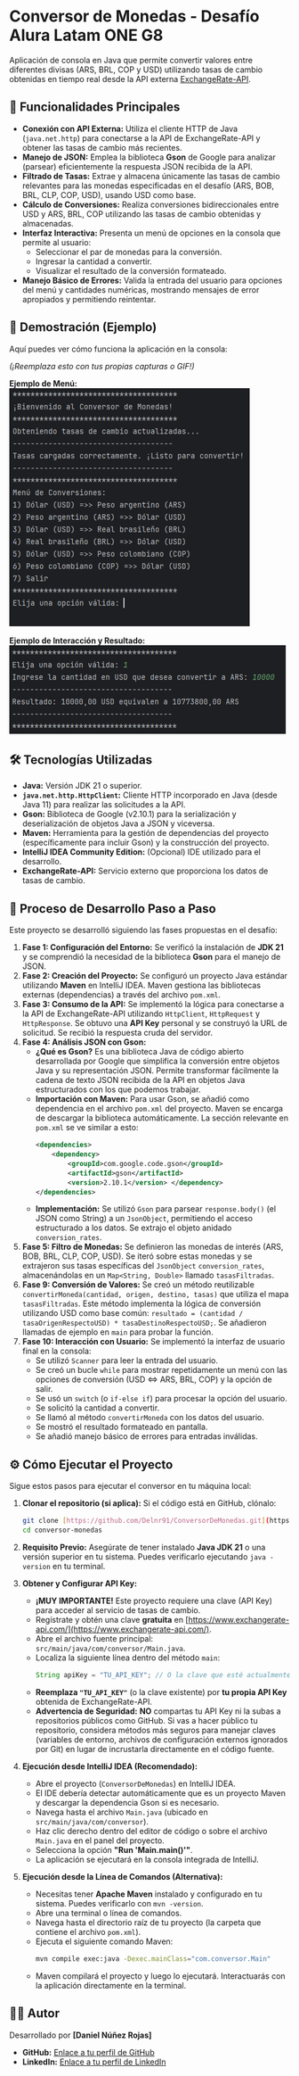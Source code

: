 # Conversor de Monedas - Desafío Alura Latam ONE G8

Aplicación de consola en Java que permite convertir valores entre diferentes divisas (ARS, BRL, COP y USD) utilizando tasas de cambio obtenidas en tiempo real desde la API externa [ExchangeRate-API](https://www.exchangerate-api.com/).


## 🚀 Funcionalidades Principales

* **Conexión con API Externa:** Utiliza el cliente HTTP de Java (`java.net.http`) para conectarse a la API de ExchangeRate-API y obtener las tasas de cambio más recientes.
* **Manejo de JSON:** Emplea la biblioteca **Gson** de Google para analizar (parsear) eficientemente la respuesta JSON recibida de la API.
* **Filtrado de Tasas:** Extrae y almacena únicamente las tasas de cambio relevantes para las monedas especificadas en el desafío (ARS, BOB, BRL, CLP, COP, USD), usando USD como base.
* **Cálculo de Conversiones:** Realiza conversiones bidireccionales entre USD y ARS, BRL, COP utilizando las tasas de cambio obtenidas y almacenadas.
* **Interfaz Interactiva:** Presenta un menú de opciones en la consola que permite al usuario:
    * Seleccionar el par de monedas para la conversión.
    * Ingresar la cantidad a convertir.
    * Visualizar el resultado de la conversión formateado.
* **Manejo Básico de Errores:** Valida la entrada del usuario para opciones del menú y cantidades numéricas, mostrando mensajes de error apropiados y permitiendo reintentar.

## 📸 Demostración (Ejemplo)

Aquí puedes ver cómo funciona la aplicación en la consola:

*(¡Reemplaza esto con tus propias capturas o GIF!)*

**Ejemplo de Menú:**
![Menú Principal del Conversor](img/menu.png)

**Ejemplo de Interacción y Resultado:**
![Ejemplo de Conversión USD a ARS](img/funcion.png)


## 🛠️ Tecnologías Utilizadas

* **Java:** Versión JDK 21 o superior.
* **`java.net.http.HttpClient`:** Cliente HTTP incorporado en Java (desde Java 11) para realizar las solicitudes a la API.
* **Gson:** Biblioteca de Google (v2.10.1) para la serialización y deserialización de objetos Java a JSON y viceversa.
* **Maven:** Herramienta para la gestión de dependencias del proyecto (específicamente para incluir Gson) y la construcción del proyecto.
* **IntelliJ IDEA Community Edition:** (Opcional) IDE utilizado para el desarrollo.
* **ExchangeRate-API:** Servicio externo que proporciona los datos de tasas de cambio.

## 📝 Proceso de Desarrollo Paso a Paso

Este proyecto se desarrolló siguiendo las fases propuestas en el desafío:

1.  **Fase 1: Configuración del Entorno:** Se verificó la instalación de **JDK 21** y se comprendió la necesidad de la biblioteca **Gson** para el manejo de JSON.
2.  **Fase 2: Creación del Proyecto:** Se configuró un proyecto Java estándar utilizando **Maven** en IntelliJ IDEA. Maven gestiona las bibliotecas externas (dependencias) a través del archivo `pom.xml`.
3.  **Fase 3: Consumo de la API:** Se implementó la lógica para conectarse a la API de ExchangeRate-API utilizando `HttpClient`, `HttpRequest` y `HttpResponse`. Se obtuvo una **API Key** personal y se construyó la URL de solicitud. Se recibió la respuesta cruda del servidor.
4.  **Fase 4: Análisis JSON con Gson:**
    * **¿Qué es Gson?** Es una biblioteca Java de código abierto desarrollada por Google que simplifica la conversión entre objetos Java y su representación JSON. Permite transformar fácilmente la cadena de texto JSON recibida de la API en objetos Java estructurados con los que podemos trabajar.
    * **Importación con Maven:** Para usar Gson, se añadió como dependencia en el archivo `pom.xml` del proyecto. Maven se encarga de descargar la biblioteca automáticamente. La sección relevante en `pom.xml` se ve similar a esto:
        ```xml
        <dependencies>
            <dependency>
                <groupId>com.google.code.gson</groupId>
                <artifactId>gson</artifactId>
                <version>2.10.1</version> </dependency>
        </dependencies>
        ```
    * **Implementación:** Se utilizó `Gson` para parsear `response.body()` (el JSON como String) a un `JsonObject`, permitiendo el acceso estructurado a los datos. Se extrajo el objeto anidado `conversion_rates`.
5.  **Fase 5: Filtro de Monedas:** Se definieron las monedas de interés (ARS, BOB, BRL, CLP, COP, USD). Se iteró sobre estas monedas y se extrajeron sus tasas específicas del `JsonObject` `conversion_rates`, almacenándolas en un `Map<String, Double>` llamado `tasasFiltradas`.
6.  **Fase 9: Conversión de Valores:** Se creó un método reutilizable `convertirMoneda(cantidad, origen, destino, tasas)` que utiliza el mapa `tasasFiltradas`. Este método implementa la lógica de conversión utilizando USD como base común: `resultado = (cantidad / tasaOrigenRespectoUSD) * tasaDestinoRespectoUSD;`. Se añadieron llamadas de ejemplo en `main` para probar la función.
7.  **Fase 10: Interacción con Usuario:** Se implementó la interfaz de usuario final en la consola:
    * Se utilizó `Scanner` para leer la entrada del usuario.
    * Se creó un bucle `while` para mostrar repetidamente un menú con las opciones de conversión (USD <=> ARS, BRL, COP) y la opción de salir.
    * Se usó un `switch` (o `if-else if`) para procesar la opción del usuario.
    * Se solicitó la cantidad a convertir.
    * Se llamó al método `convertirMoneda` con los datos del usuario.
    * Se mostró el resultado formateado en pantalla.
    * Se añadió manejo básico de errores para entradas inválidas.

## ⚙️ Cómo Ejecutar el Proyecto

Sigue estos pasos para ejecutar el conversor en tu máquina local:

1.  **Clonar el repositorio (si aplica):**
    Si el código está en GitHub, clónalo:
    ```bash
    git clone [https://github.com/Delnr91/ConversorDeMonedas.git](https://github.com/Delnr91/ConversorDeMonedas.git)
    cd conversor-monedas
    ```

2.  **Requisito Previo:**
    Asegúrate de tener instalado **Java JDK 21** o una versión superior en tu sistema. Puedes verificarlo ejecutando `java -version` en tu terminal.

3.  **Obtener y Configurar API Key:**
    * **¡MUY IMPORTANTE!** Este proyecto requiere una clave (API Key) para acceder al servicio de tasas de cambio.
    * Regístrate y obtén una clave **gratuita** en [https://www.exchangerate-api.com/](https://www.exchangerate-api.com/).
    * Abre el archivo fuente principal: `src/main/java/com/conversor/Main.java`.
    * Localiza la siguiente línea dentro del método `main`:
        ```java
        String apiKey = "TU_API_KEY"; // O la clave que esté actualmente
        ```
    * **Reemplaza `"TU_API_KEY"`** (o la clave existente) por **tu propia API Key** obtenida de ExchangeRate-API.
    * **Advertencia de Seguridad:** **NO** compartas tu API Key ni la subas a repositorios públicos como GitHub. Si vas a hacer público tu repositorio, considera métodos más seguros para manejar claves (variables de entorno, archivos de configuración externos ignorados por Git) en lugar de incrustarla directamente en el código fuente.

4.  **Ejecución desde IntelliJ IDEA (Recomendado):**
    * Abre el proyecto (`ConversorDeMonedas`) en IntelliJ IDEA.
    * El IDE debería detectar automáticamente que es un proyecto Maven y descargar la dependencia Gson si es necesario.
    * Navega hasta el archivo `Main.java` (ubicado en `src/main/java/com/conversor`).
    * Haz clic derecho dentro del editor de código o sobre el archivo `Main.java` en el panel del proyecto.
    * Selecciona la opción **"Run 'Main.main()'"**.
    * La aplicación se ejecutará en la consola integrada de IntelliJ.

5.  **Ejecución desde la Línea de Comandos (Alternativa):**
    * Necesitas tener **Apache Maven** instalado y configurado en tu sistema. Puedes verificarlo con `mvn -version`.
    * Abre una terminal o línea de comandos.
    * Navega hasta el directorio raíz de tu proyecto (la carpeta que contiene el archivo `pom.xml`).
    * Ejecuta el siguiente comando Maven:
        ```bash
        mvn compile exec:java -Dexec.mainClass="com.conversor.Main"
        ```
    * Maven compilará el proyecto y luego lo ejecutará. Interactuarás con la aplicación directamente en la terminal.

## 👨‍💻 Autor

Desarrollado por **[Daniel Núñez Rojas]**

* **GitHub:** [Enlace a tu perfil de GitHub](https://github.com/delnr91)
* **LinkedIn:** [Enlace a tu perfil de LinkedIn](www.linkedin.com/in/daniel-nuñez-rojas-069573311)
